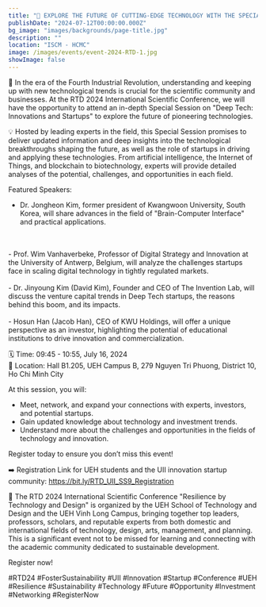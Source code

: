 ```yaml
---
title: "🌱 EXPLORE THE FUTURE OF CUTTING-EDGE TECHNOLOGY WITH THE SPECIAL SESSION “DEEP TECH: INNOVATIONS AND STARTUPS” AT THE RTD 2024 INTERNATIONAL SCIENTIFIC CONFERENCE"
publishDate: "2024-07-12T00:00:00.000Z"
bg_image: "images/backgrounds/page-title.jpg"
description: "" 
location: "ISCM - HCMC"
image: /images/events/event-2024-RTD-1.jpg
showImage: false
---
```


🌱 In the era of the Fourth Industrial Revolution, understanding and keeping up with new technological trends is crucial for the scientific community and businesses. At the RTD 2024 International Scientific Conference, we will have the opportunity to attend an in-depth Special Session on "Deep Tech: Innovations and Startups" to explore the future of pioneering technologies.

💡 Hosted by leading experts in the field, this Special Session promises to deliver updated information and deep insights into the technological breakthroughs shaping the future, as well as the role of startups in driving and applying these technologies. From artificial intelligence, the Internet of Things, and blockchain to biotechnology, experts will provide detailed analyses of the potential, challenges, and opportunities in each field.

Featured Speakers:
- Dr. Jongheon Kim, former president of Kwangwoon University, South Korea, will share advances in the field of "Brain-Computer Interface" and practical applications.
<br>
<br>
- Prof. Wim Vanhaverbeke, Professor of Digital Strategy and Innovation at the University of Antwerp, Belgium, will analyze the challenges startups face in scaling digital technology in tightly regulated markets.
<br>
<br>
- Dr. Jinyoung Kim (David Kim), Founder and CEO of The Invention Lab, will discuss the venture capital trends in Deep Tech startups, the reasons behind this boom, and its impacts.
<br>
<br>
- Hosun Han (Jacob Han), CEO of KWU Holdings, will offer a unique perspective as an investor, highlighting the potential of educational institutions to drive innovation and commercialization.

🗓️ Time: 09:45 - 10:55, July 16, 2024  
📍 Location: Hall B1.205, UEH Campus B, 279 Nguyen Tri Phuong, District 10, Ho Chi Minh City

At this session, you will:
- Meet, network, and expand your connections with experts, investors, and potential startups.
- Gain updated knowledge about technology and investment trends.
- Understand more about the challenges and opportunities in the fields of technology and innovation.

Register today to ensure you don’t miss this event!

➡️ Registration Link for UEH students and the UII innovation startup community: https://bit.ly/RTD_UII_SS9_Registration

🎉 The RTD 2024 International Scientific Conference "Resilience by Technology and Design" is organized by the UEH School of Technology and Design and the UEH Vinh Long Campus, bringing together top leaders, professors, scholars, and reputable experts from both domestic and international fields of technology, design, arts, management, and planning. This is a significant event not to be missed for learning and connecting with the academic community dedicated to sustainable development.

Register now!

#RTD24 #FosterSustainability #UII #Innovation #Startup #Conference #UEH #Resilience #Sustainability #Technology #Future #Opportunity #Investment #Networking #RegisterNow
